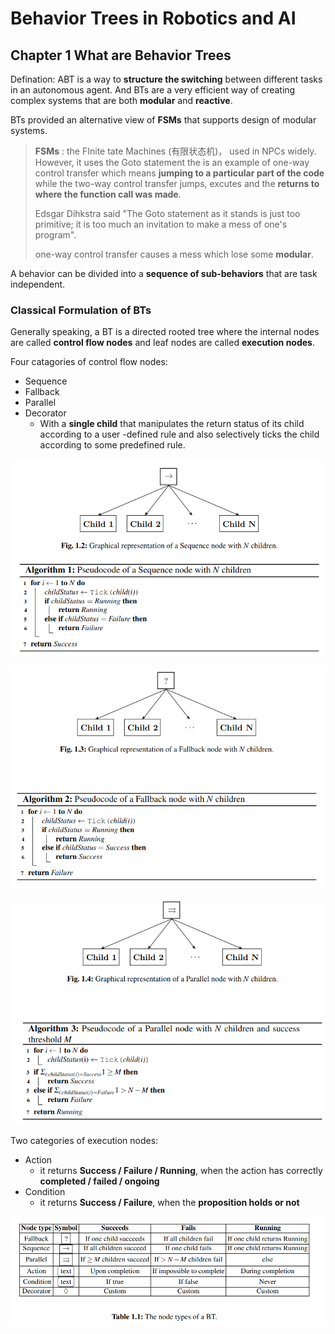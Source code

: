 # Behavior Trees in Robotics and AI

## Chapter 1 What are Behavior Trees

Defination: ABT is a way to **structure the switching** between different tasks in an autonomous agent. And BTs are a very efficient way of creating complex systems that are both **modular** and **reactive**.

 BTs provided an alternative view of **FSMs** that supports design of modular systems.

> **FSMs** : the FInite tate Machines (有限状态机)， used in NPCs widely. However, it uses the Goto statement the is an example of one-way control transfer which means **jumping to a particular part of the code** while the two-way control transfer jumps, excutes and the **returns to where the function call was made**. 
>
> Edsgar Dihkstra said "The Goto statement as it stands is just too primitive; it is too much an invitation to make a mess of one's program". 
>
> one-way control transfer causes a mess which lose some **modular**.

A behavior can be divided into a **sequence of sub-behaviors** that are task independent.



### Classical Formulation of BTs

Generally speaking, a BT is a directed rooted tree where the internal nodes are called **control flow nodes** and leaf nodes are called **execution nodes**. 

Four catagories of control flow nodes: 

* Sequence
* Fallback
* Parallel
* Decorator
  * With a **single child** that manipulates the return status of its child according to a user -defined rule and also selectively ticks the child according to some predefined rule.

![image-20230630201751275](Behavior_Tree.assets/image-20230630201751275.png)

![image-20230630201807352](Behavior_Tree.assets/image-20230630201807352.png)

![image-20230630201823350](Behavior_Tree.assets/image-20230630201823350.png)

Two categories of execution nodes:

* Action
  * it returns **Success / Failure / Running**, when the action has correctly **completed / failed / ongoing**
* Condition
  * it returns **Success / Failure**, when the **proposition holds or not**

![image-20230630203250391](Behavior_Tree.assets/image-20230630203250391.png)